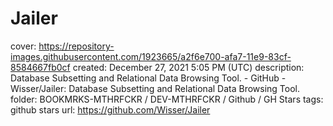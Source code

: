 # Jailer

cover: https://repository-images.githubusercontent.com/1923665/a2f6e700-afa7-11e9-83cf-8584667fb0cf
created: December 27, 2021 5:05 PM (UTC)
description: Database Subsetting and Relational Data Browsing Tool. - GitHub - Wisser/Jailer: Database Subsetting and Relational Data Browsing Tool.
folder: BOOKMRKS-MTHRFCKR / DEV-MTHRFCKR / Github / GH Stars
tags: github stars
url: https://github.com/Wisser/Jailer